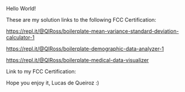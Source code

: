 Hello World!

These are my solution links to the following FCC Certification:

https://repl.it/@QIRoss/boilerplate-mean-variance-standard-deviation-calculator-1

https://repl.it/@QIRoss/boilerplate-demographic-data-analyzer-1

https://repl.it/@QIRoss/boilerplate-medical-data-visualizer

Link to my FCC Certification:

Hope you enjoy it, Lucas de Queiroz :)